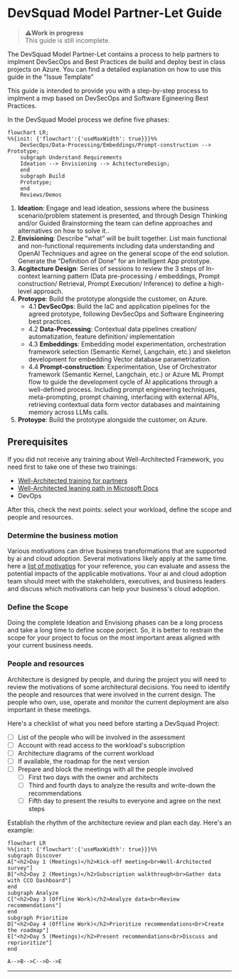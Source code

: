 # DevSquad Model Partner-Let Guide

> ⚠️**Work in progress** \
This guide is still incomplete.

The DevSquad Model Partner-Let contains a process to help partners to implment DevSecOps and Best Practices de build and deploy best in class projects on Azure. You can find a detailed explanation on how to use this guide in the "Issue Template" 

This guide is intended to provide you with a step-by-step process to implment a mvp based on DevSecOps and Software Egineering Best Practices.

In the DevSquad Model process we define five phases:

```mermaid
flowchart LR;
%%{init: {'flowchart':{'useMaxWidth': true}}}%%
    DevSecOps/Data-Processing/Embeddings/Prompt-construction --> Prototype;    
    subgraph Understand Requirements
    Ideation --> Envisioning --> AchitectureDesign;
    end
    subgraph Build
    Prototype;
    end
    Reviews/Demos
```

1. **Ideation**: Engage and lead ideation, sessions where the business scenario/problem statement is presented, and through Design Thinking and/or Guided Brainstorming the team can define approaches and alternatives on how to solve it..
2. **Envisioning**: Describe “what” will be built together.​ List main functional and non-functional requirements including data understanding and OpenAI Techniques and agree on the general scope of the end solution.​ Generate the “Definition of Done” for an Intelligent App prototype.​
3. **Acgitecture Design**: Series of sessions to review the 3 steps of In-context learning pattern  (Data pre-processing /  embeddings, Prompt construction/  Retrieval, Prompt Execution/  Inference) to define a high-level approach.
4. **Protoype**: Build the prototype alongside the customer, on Azure.
   * 4.1 **DevSecOps**: Build the IaC and application pipelines for the agreed prototype, following DevSecOps and Software Engineering best practices.
   * 4.2 **Data-Processing**: Contextual data pipelines creation/ automatization, feature definition/ implementation
   * 4.3 **Embeddings**: Embedding model experimentation, orchestration framework selection (Semantic Kernel, Langchain, etc.) and skeleton development for embedding Vector database parametrization.
   * 4.4 **Prompt-construction**: Experimentation, Use of Orchestrator framework (Semantic Kernel, Langchain, etc.) or Azure ML Prompt flow to guide the development cycle of AI applications through a well-defined process. Including prompt engineering techniques, meta-prompting, prompt chaining, interfacing with external APIs, retrieving contextual data form vector databases and maintaining  memory across LLMs calls.
6. **Protoype**: Build the prototype alongside the customer, on Azure.

## Prerequisites

If you did not receive any training about Well-Architected Framework, you need first to take one of these two trainings:

* [Well-Architected training for partners][partner-training]
* [Well-Architected leaning path in Microsoft Docs][docs-training]
* DevOps

After this, check the next points: select your workload, define the scope and people and resources.

### Determine the business motion

Various motivations can drive business transformations that are supported by ai and cloud adoption. Several motivations likely apply at the same time. here a [list of motivatios](https://learn.microsoft.com/en-us/azure/cloud-adoption-framework/strategy/motivations#motivations) for your reference, you can evaluate and assess the potential impacts of the applicable motivations. Your ai and cloud adoption team should meet with the stakeholders, executives, and business leaders and discuss which motivations can help your business's cloud adoption.

### Define the Scope

Doing the complete Ideation and Envisiong phases can be a long process and take a long time to define scope porject. So, it is better to restrain the scope for your project to focus on the most important areas aligned with your current business needs.

### People and resources

Architecture is designed by people, and during the project you will need to review the motivations of some architectural decisions. You need to identify the people and resources that were involved in the current design. The people who own, use, operate and monitor the current deployment are also important in these meetings.

Here's a checklist of what you need before starting a DevSquad Project:

- [ ] List of the people who will be involved in the assessment
- [ ] Account with read access to the workload's subscription
- [ ] Architecture diagrams of the current workload
- [ ] If available, the roadmap for the next version
- [ ] Prepare and block the meetings with all the people involved
  - [ ] First two days with the owner and architects
  - [ ] Third and fourth days to analyze the results and write-down the recommendations
  - [ ] Fifth day to present the results to everyone and agree on the next steps

Establish the rhythm of the architecture review and plan each day. Here's an example:

```mermaid
flowchart LR
%%{init: {'flowchart':{'useMaxWidth': true}}}%%
subgraph Discover
A["<h2>Day 1 (Meetings)</h2>Kick-off meeting<br>Well-Architected survey"] 
B["<h2>Day 2 (Meetings)</h2>Subscription walkthrough<br>Gather data with CCO Dashboard"]
end
subgraph Analyze
C["<h2>Day 3 (Offline Work)</h2>Analyze data<br>Review recommendations"]
end
subgraph Prioritize
D["<h2>Day 4 (Offline Work)</h2>Prioritize recommendations<br>Create the roadmap"]
E["<h2>Day 5 (Meetings)</h2>Present recommendations<br>Discuss and reprioritize"]
end

A-->B-->C-->D-->E
```

---

[partner-training]: https://www.microsoft.com/azure/partners/well-architected
[docs-training]: https://docs.microsoft.com/en-us/learn/paths/azure-well-architected-framework/
